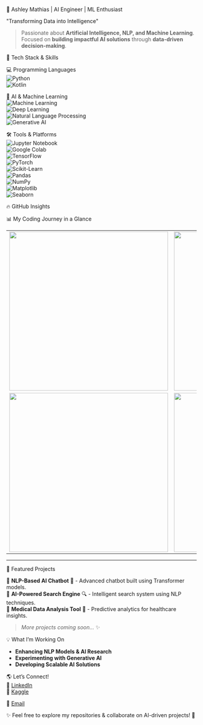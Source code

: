 🚀 Ashley Mathias | AI Engineer | ML Enthusiast  

"Transforming Data into Intelligence"  

> Passionate about **Artificial Intelligence, NLP, and Machine Learning**.  
> Focused on **building impactful AI solutions** through **data-driven decision-making**.  


🌟 Tech Stack & Skills  

💻 Programming Languages  
![Python](https://img.shields.io/badge/Python-3776AB?style=for-the-badge&logo=python&logoColor=white)  
![Kotlin](https://img.shields.io/badge/Kotlin-7F52FF?style=for-the-badge&logo=kotlin&logoColor=white) 

🤖 AI & Machine Learning  
![Machine Learning](https://img.shields.io/badge/Machine%20Learning-FF6F00?style=for-the-badge&logo=tensorflow&logoColor=white)  
![Deep Learning](https://img.shields.io/badge/Deep%20Learning-8A2BE2?style=for-the-badge&logo=pytorch&logoColor=white)  
![Natural Language Processing](https://img.shields.io/badge/NLP-228B22?style=for-the-badge&logo=spacy&logoColor=white)  
![Generative AI](https://img.shields.io/badge/Generative%20AI-FF3366?style=for-the-badge&logo=openai&logoColor=white)  

🛠 Tools & Platforms  
![Jupyter Notebook](https://img.shields.io/badge/Jupyter-F37626?style=for-the-badge&logo=jupyter&logoColor=white)  
![Google Colab](https://img.shields.io/badge/Google%20Colab-F9AB00?style=for-the-badge&logo=googlecolab&logoColor=black)  
![TensorFlow](https://img.shields.io/badge/TensorFlow-FF6F00?style=for-the-badge&logo=tensorflow&logoColor=white)  
![PyTorch](https://img.shields.io/badge/PyTorch-EE4C2C?style=for-the-badge&logo=pytorch&logoColor=white)  
![Scikit-Learn](https://img.shields.io/badge/Scikit%20Learn-F7931E?style=for-the-badge&logo=scikit-learn&logoColor=white)  
![Pandas](https://img.shields.io/badge/Pandas-150458?style=for-the-badge&logo=pandas&logoColor=white)  
![NumPy](https://img.shields.io/badge/NumPy-013243?style=for-the-badge&logo=numpy&logoColor=white)  
![Matplotlib](https://img.shields.io/badge/Matplotlib-11557C?style=for-the-badge&logo=python&logoColor=white)  
![Seaborn](https://img.shields.io/badge/Seaborn-008080?style=for-the-badge&logo=python&logoColor=white)  


🔥 GitHub Insights  

📊 My Coding Journey in a Glance  
<table>
<tr>
<td> <img src="https://github-readme-stats.vercel.app/api?username=AshleyMathias&show_icons=true&theme=radical&hide_border=true" width="420px"/> </td>
<td> <img src="https://github-readme-streak-stats.herokuapp.com/?user=AshleyMathias&theme=radical&hide_border=true" width="420px"/> </td>
</tr>
<tr>
<td> <img src="https://github-readme-stats.vercel.app/api/top-langs/?username=AshleyMathias&layout=compact&theme=radical&hide_border=true" width="420px"/> </td>
<td> <img src="https://github-profile-summary-cards.vercel.app/api/cards/profile-details?username=AshleyMathias&theme=radical" width="420px"/> </td>
</tr>
</table>  

---

🚀 Featured Projects  

🔹 **NLP-Based AI Chatbot** 🤖 - Advanced chatbot built using Transformer models.  
🔹 **AI-Powered Search Engine** 🔍 - Intelligent search system using NLP techniques.  
🔹 **Medical Data Analysis Tool** 🏥 - Predictive analytics for healthcare insights.  

> _More projects coming soon..._ ✨  


💡 What I’m Working On  
- **Enhancing NLP Models & AI Research**  
- **Experimenting with Generative AI**  
- **Developing Scalable AI Solutions**  


🌎 Let’s Connect!  
📌 [LinkedIn](https://linkedin.com/in/ashleymathias10)  
📌 [Kaggle](https://www.kaggle.com/ashleymathias31)

📌 [Email](ashleymathias100@gmail.com)  


✨ Feel free to explore my repositories & collaborate on AI-driven projects! 🚀
